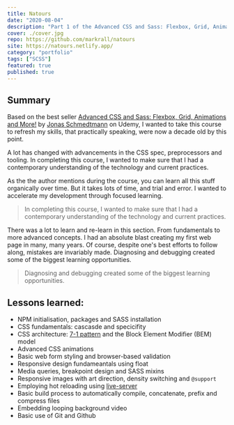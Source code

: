```yaml
---
title: Natours
date: "2020-08-04"
description: "Part 1 of the Advanced CSS and Sass: Flexbox, Grid, Animations and More! on Udemy. This project involved building a nature travel website using SASS"
cover: ./cover.jpg
repo: https://github.com/markrall/natours
site: https://natours.netlify.app/
category: "portfolio"
tags: ["SCSS"]
featured: true
published: true
---
```


## Summary
Based on the best seller [Advanced CSS and Sass: Flexbox, Grid, Animations and More!](https://www.udemy.com/course/advanced-css-and-sass/learn/lecture/8312924#overview) by [Jonas Schmedtmann](https://www.udemy.com/user/jonasschmedtmann/) on Udemy, I wanted to take this course to refresh my skills, that practically speaking, were now a decade old by this point. 

A lot has changed with advancements in the CSS spec, preprocessors and tooling. In completing this course, I wanted to make sure that I had a contemporary understanding of the technology and current practices. 

As the the author mentions during the course, you can learn all this stuff organically over time. But it takes lots of time, and trial and error. I wanted to accelerate my development through focused learning.

> In completing this course, I wanted to make sure that I had a contemporary understanding of the technology and current practices.

There was a lot to learn and re-learn in this section. From fundamentals to more advanced concepts. I had an absolute blast creating my first web page in many, many years. Of course, despite one's best efforts to follow along, mistakes are invariably made. Diagnosing and debugging created some of the biggest learning opportunities. 

> Diagnosing and debugging created some of the biggest learning opportunities.

## Lessons learned:
- NPM initialisation, packages and SASS installation
- CSS fundamentals: cascasde and specicifity
- CSS architecture: [7-1 pattern](https://sass-guidelin.es/#the-7-1-pattern) and the Block Element Modifier (BEM) model
- Advanced CSS animations
- Basic web form styling and browser-based validation
- Responsive design fundameantals using float
- Media queries, breakpoint design and SASS mixins
- Responsive images with art direction, density switching and `@support`
- Employing hot reloading using [live-server](https://www.npmjs.com/package/live-server)
- Basic build process to automatically compile, concatenate, prefix and compress files
- Embedding looping background video
- Basic use of Git and Github